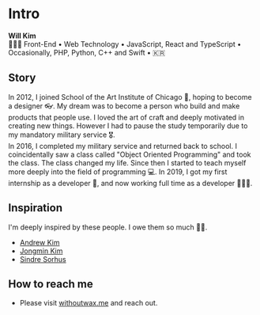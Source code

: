 # Intro

**Will Kim**  
👨🏻‍💻 Front-End • Web Technology • JavaScript, React and TypeScript • Occasionally, PHP, Python, C++ and Swift • 🇰🇷

## Story

In 2012, I joined School of the Art Institute of Chicago 🎨, hoping to become a designer 👓. My dream was to become a person who build and make products that people use. I loved the art of craft and deeply motivated in creating new things. However I had to pause the study temporarily due to my mandatory military service 🎖.  
In 2016, I completed my military service and returned back to school. I coincidentally saw a class called "Object Oriented Programming" and took the class. The class changed my life. Since then I started to teach myself more deeply into the field of programming 💻.
In 2019, I got my first internship as a developer 🎉, and now working full time as a developer 👨🏻‍💻.

## Inspiration

I'm deeply inspired by these people. I owe them so much 🙏🏼.

- [Andrew Kim](https://www.instagram.com/mnmllymnml/?hl=en)
- [Jongmin Kim](https://blog.cmiscm.com/)
- [Sindre Sorhus](https://sindresorhus.com/)

## How to reach me

- Please visit [withoutwax.me](https://withoutwax.me/contact) and reach out.

<!--
**withoutwax/withoutwax** is a ✨ _special_ ✨ repository because its `README.md` (this file) appears on your GitHub profile.

Here are some ideas to get you started:

- 🔭 I’m currently working on ...
- 🌱 I’m currently learning ...
- 👯 I’m looking to collaborate on ...
- 🤔 I’m looking for help with ...
- 💬 Ask me about ...
- 📫 How to reach me: ...
- 😄 Pronouns: ...
- ⚡ Fun fact: ...
-->
